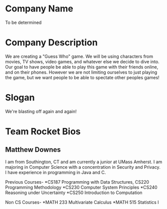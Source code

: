 Company Name
============

To be determined

Company Description
===================

We are creating a "Guess Who" game. 
We will be using characters from movies, TV shows, video games, and whatever else we decide to dive into. 
Our goal to have people be able to play this game with their friends online, and on their phones. 
However we are not limiting ourselves to just playing the game, 
but we want people to be able to spectate other peoples games!

Slogan
======

We're blasting off again and again!


Team Rocket Bios
================

Matthew Downes
--------------

I am from Southington, CT and am currently a junior at UMass Amherst. I am majoring in Computer Science with a concentration in Security and Privacy. I have experience in programming in Java and C.

Previous Courses-
*CS187 Programming with Data Structures, CS220 Programming Methodology
*CS230 Computer System Principles
*CS240 Reasoning under Uncertainty 
*CS250 Introduction to Computation

Non CS Courses-
*MATH 233 Multivariate Calculus
*MATH 515 Statistics I

